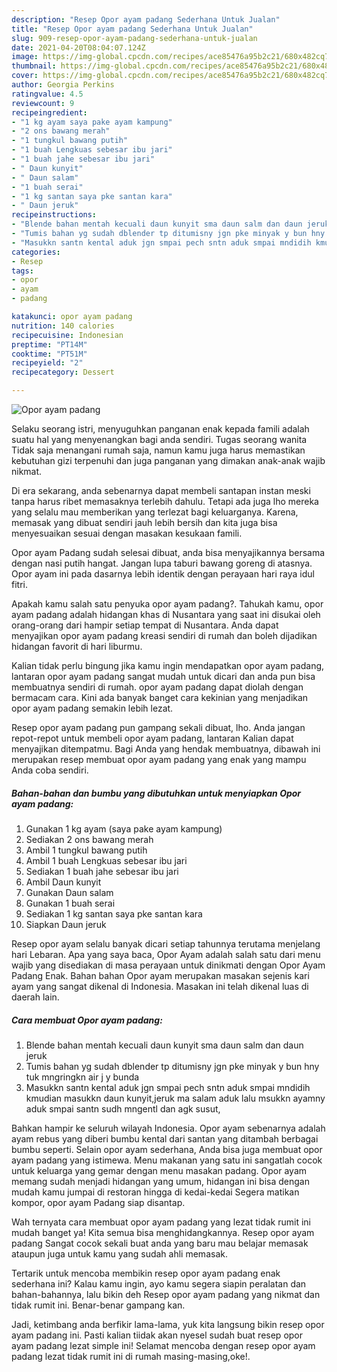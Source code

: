 ```yaml
---
description: "Resep Opor ayam padang Sederhana Untuk Jualan"
title: "Resep Opor ayam padang Sederhana Untuk Jualan"
slug: 909-resep-opor-ayam-padang-sederhana-untuk-jualan
date: 2021-04-20T08:04:07.124Z
image: https://img-global.cpcdn.com/recipes/ace85476a95b2c21/680x482cq70/opor-ayam-padang-foto-resep-utama.jpg
thumbnail: https://img-global.cpcdn.com/recipes/ace85476a95b2c21/680x482cq70/opor-ayam-padang-foto-resep-utama.jpg
cover: https://img-global.cpcdn.com/recipes/ace85476a95b2c21/680x482cq70/opor-ayam-padang-foto-resep-utama.jpg
author: Georgia Perkins
ratingvalue: 4.5
reviewcount: 9
recipeingredient:
- "1 kg ayam saya pake ayam kampung"
- "2 ons bawang merah"
- "1 tungkul bawang putih"
- "1 buah Lengkuas sebesar ibu jari"
- "1 buah jahe sebesar ibu jari"
- " Daun kunyit"
- " Daun salam"
- "1 buah serai"
- "1 kg santan saya pke santan kara"
- " Daun jeruk"
recipeinstructions:
- "Blende bahan mentah kecuali daun kunyit sma daun salm dan daun jeruk"
- "Tumis bahan yg sudah dblender tp ditumisny jgn pke minyak y bun hny tuk mngringkn air j y bunda"
- "Masukkn santn kental aduk jgn smpai pech sntn aduk smpai mndidih kmudian masukkn daun kunyit,jeruk ma salam aduk lalu msukkn ayamny aduk smpai santn sudh mngentl dan agk susut,"
categories:
- Resep
tags:
- opor
- ayam
- padang

katakunci: opor ayam padang 
nutrition: 140 calories
recipecuisine: Indonesian
preptime: "PT14M"
cooktime: "PT51M"
recipeyield: "2"
recipecategory: Dessert

---
```



![Opor ayam padang](https://img-global.cpcdn.com/recipes/ace85476a95b2c21/680x482cq70/opor-ayam-padang-foto-resep-utama.jpg)

Selaku seorang istri, menyuguhkan panganan enak kepada famili adalah suatu hal yang menyenangkan bagi anda sendiri. Tugas seorang  wanita Tidak saja menangani rumah saja, namun kamu juga harus memastikan kebutuhan gizi terpenuhi dan juga panganan yang dimakan anak-anak wajib nikmat.

Di era  sekarang, anda sebenarnya dapat membeli santapan instan meski tanpa harus ribet memasaknya terlebih dahulu. Tetapi ada juga lho mereka yang selalu mau memberikan yang terlezat bagi keluarganya. Karena, memasak yang dibuat sendiri jauh lebih bersih dan kita juga bisa menyesuaikan sesuai dengan masakan kesukaan famili. 

Opor ayam Padang sudah selesai dibuat, anda bisa menyajikannya bersama dengan nasi putih hangat. Jangan lupa taburi bawang goreng di atasnya. Opor ayam ini pada dasarnya lebih identik dengan perayaan hari raya idul fitri.

Apakah kamu salah satu penyuka opor ayam padang?. Tahukah kamu, opor ayam padang adalah hidangan khas di Nusantara yang saat ini disukai oleh orang-orang dari hampir setiap tempat di Nusantara. Anda dapat menyajikan opor ayam padang kreasi sendiri di rumah dan boleh dijadikan hidangan favorit di hari liburmu.

Kalian tidak perlu bingung jika kamu ingin mendapatkan opor ayam padang, lantaran opor ayam padang sangat mudah untuk dicari dan anda pun bisa membuatnya sendiri di rumah. opor ayam padang dapat diolah dengan bermacam cara. Kini ada banyak banget cara kekinian yang menjadikan opor ayam padang semakin lebih lezat.

Resep opor ayam padang pun gampang sekali dibuat, lho. Anda jangan repot-repot untuk membeli opor ayam padang, lantaran Kalian dapat menyajikan ditempatmu. Bagi Anda yang hendak membuatnya, dibawah ini merupakan resep membuat opor ayam padang yang enak yang mampu Anda coba sendiri.

<!--inarticleads1-->

##### Bahan-bahan dan bumbu yang dibutuhkan untuk menyiapkan Opor ayam padang:

1. Gunakan 1 kg ayam (saya pake ayam kampung)
1. Sediakan 2 ons bawang merah
1. Ambil 1 tungkul bawang putih
1. Ambil 1 buah Lengkuas sebesar ibu jari
1. Sediakan 1 buah jahe sebesar ibu jari
1. Ambil  Daun kunyit
1. Gunakan  Daun salam
1. Gunakan 1 buah serai
1. Sediakan 1 kg santan saya pke santan kara
1. Siapkan  Daun jeruk


Resep opor ayam selalu banyak dicari setiap tahunnya terutama menjelang hari Lebaran. Apa yang saya baca, Opor Ayam adalah salah satu dari menu wajib yang disediakan di masa perayaan untuk dinikmati dengan Opor Ayam Padang Enak. Bahan bahan Opor ayam merupakan masakan sejenis kari ayam yang sangat dikenal di Indonesia. Masakan ini telah dikenal luas di daerah lain. 

<!--inarticleads2-->

##### Cara membuat Opor ayam padang:

1. Blende bahan mentah kecuali daun kunyit sma daun salm dan daun jeruk
1. Tumis bahan yg sudah dblender tp ditumisny jgn pke minyak y bun hny tuk mngringkn air j y bunda
1. Masukkn santn kental aduk jgn smpai pech sntn aduk smpai mndidih kmudian masukkn daun kunyit,jeruk ma salam aduk lalu msukkn ayamny aduk smpai santn sudh mngentl dan agk susut,


Bahkan hampir ke seluruh wilayah Indonesia. Opor ayam sebenarnya adalah ayam rebus yang diberi bumbu kental dari santan yang ditambah berbagai bumbu seperti. Selain opor ayam sederhana, Anda bisa juga membuat opor ayam padang yang istimewa. Menu makanan yang satu ini sangatlah cocok untuk keluarga yang gemar dengan menu masakan padang. Opor ayam memang sudah menjadi hidangan yang umum, hidangan ini bisa dengan mudah kamu jumpai di restoran hingga di kedai-kedai Segera matikan kompor, opor ayam Padang siap disantap. 

Wah ternyata cara membuat opor ayam padang yang lezat tidak rumit ini mudah banget ya! Kita semua bisa menghidangkannya. Resep opor ayam padang Sangat cocok sekali buat anda yang baru mau belajar memasak ataupun juga untuk kamu yang sudah ahli memasak.

Tertarik untuk mencoba membikin resep opor ayam padang enak sederhana ini? Kalau kamu ingin, ayo kamu segera siapin peralatan dan bahan-bahannya, lalu bikin deh Resep opor ayam padang yang nikmat dan tidak rumit ini. Benar-benar gampang kan. 

Jadi, ketimbang anda berfikir lama-lama, yuk kita langsung bikin resep opor ayam padang ini. Pasti kalian tiidak akan nyesel sudah buat resep opor ayam padang lezat simple ini! Selamat mencoba dengan resep opor ayam padang lezat tidak rumit ini di rumah masing-masing,oke!.

